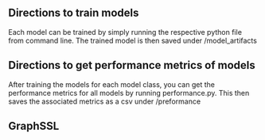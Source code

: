 ## Directions to train models
Each model can be trained by simply running the respective python file from command line. The trained model is then saved under /model_artifacts  
 ## Directions to get performance metrics of models
After training the models for each model class, you can get the performance metrics for all models by running performance.py. This then saves the associated metrics as a csv under /preformance
## GraphSSL

